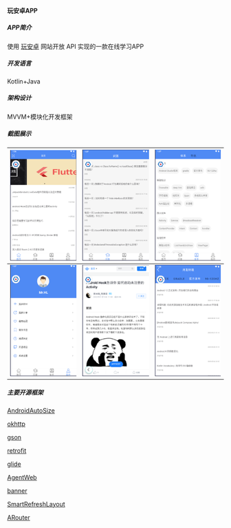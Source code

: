 #### 玩安卓APP

##### APP简介

使用  [玩安卓](https://www.wanandroid.com/) 网站开放 API 实现的一款在线学习APP

##### 开发语言

Kotlin+Java

##### 架构设计

MVVM+模块化开发框架

##### 截图展示

| ![](pic/1.png) | ![](pic/2.png) | ![](pic/3.png) |
| -------------- | -------------- | -------------- |
| ![](pic/4.png) | ![](pic/5.png) | ![](pic/6.png) |

##### 主要开源框架

[AndroidAutoSize](https://github.com/JessYanCoding/AndroidAutoSize)

[okhttp](https://github.com/square/okhttp)

[gson](https://github.com/google/gson)

[retrofit](https://github.com/square/retrofit)

[glide](https://github.com/bumptech/glide)

[AgentWeb](https://github.com/Justson/AgentWeb)

[banner](https://github.com/youth5201314/banner)

[SmartRefreshLayout](https://github.com/scwang90/SmartRefreshLayout)

[ARouter](https://github.com/alibaba/ARouter)
